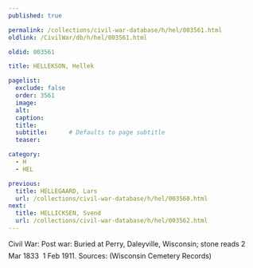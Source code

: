 ```yaml
---
published: true

permalink: /collections/civil-war-database/h/hel/003561.html
oldlink: /CivilWar/db/h/hel/003561.html

oldid: 003561

title: HELLEKSON, Hellek

pagelist:
  exclude: false
  order: 3561
  image: 
  alt:
  caption:
  title:
  subtitle:      # Defaults to page subtitle
  teaser:

category: 
  - H 
  - HEL

previous:
  title: HELLEGAARD, Lars
  url: /collections/civil-war-database/h/hel/003560.html  
next:
  title: HELLICKSEN, Svend
  url: /collections/civil-war-database/h/hel/003562.html   
---
```

Civil War: Post war: Buried at Perry, Daleyville, Wisconsin; stone reads &#147;2 Mar 1833 &#150; 1 Feb 1911&#148;. Sources: (Wisconsin Cemetery Records&#148;)